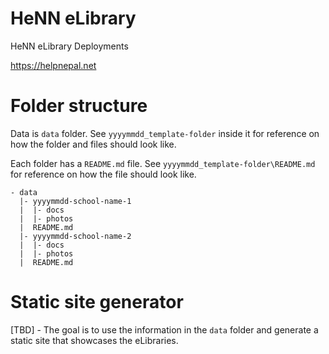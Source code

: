 # HeNN eLibrary

HeNN eLibrary Deployments

https://helpnepal.net


# Folder structure

Data is `data` folder. See `yyyymmdd_template-folder` inside it for reference on how the folder and files should look like.

Each folder has a `README.md` file. See `yyyymmdd_template-folder\README.md` for reference on how the file should look like.

```
- data
  |- yyyymmdd-school-name-1
  |  |- docs
  |  |- photos
  |  README.md
  |- yyyymmdd-school-name-2
  |  |- docs
  |  |- photos
  |  README.md
```

# Static site generator

[TBD] - The goal is to use the information in the `data` folder and generate a static site that showcases the eLibraries.
